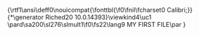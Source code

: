 {\rtf1\ansi\deff0\nouicompat{\fonttbl{\f0\fnil\fcharset0 Calibri;}}
{\*\generator Riched20 10.0.14393}\viewkind4\uc1 
\pard\sa200\sl276\slmult1\f0\fs22\lang9 MY FIRST FILE\par
}
 